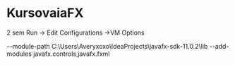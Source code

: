 # KursovaiaFX
2 sem
Run -> Edit Configurations ->VM Options

--module-path
C:\Users\Averyxoxo\IdeaProjects\javafx-sdk-11.0.2\lib
--add-modules
javafx.controls,javafx.fxml
